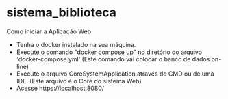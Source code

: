 # sistema_biblioteca
Como iniciar a Aplicação Web

- Tenha o docker instalado na sua máquina.
- Execute o comando "docker compose up" no diretório do arquivo 'docker-compose.yml' (Este comando vai colocar o banco de dados on-line)
- Execute o arquivo CoreSystemApplication através do CMD ou de uma IDE. (Este arquivo é o Core do sistema Web)
- Acesse https://localhost:8080/
